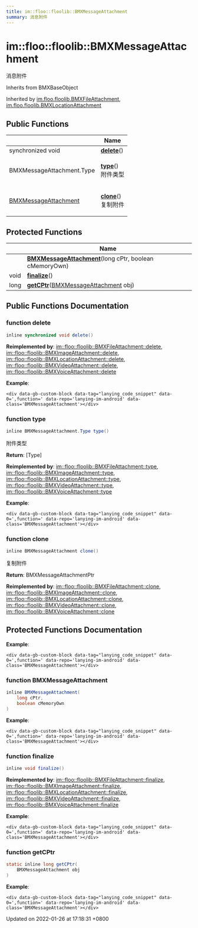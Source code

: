 ```yaml
---
title: im::floo::floolib::BMXMessageAttachment
summary: 消息附件
---
```


# im::floo::floolib::BMXMessageAttachment

消息附件

Inherits from BMXBaseObject

Inherited by [im.floo.floolib.BMXFileAttachment](classim\_1\_1floo\_1\_1floolib\_1\_1\_b\_m\_x\_file\_attachment.md), [im.floo.floolib.BMXLocationAttachment](classim\_1\_1floo\_1\_1floolib\_1\_1\_b\_m\_x\_location\_attachment.md)

## Public Functions

|                                                                                               | Name                                                                                                                            |
| --------------------------------------------------------------------------------------------- | ------------------------------------------------------------------------------------------------------------------------------- |
| synchronized void                                                                             | [**delete**](classim\_1\_1floo\_1\_1floolib\_1\_1\_b\_m\_x\_message\_attachment.md#function-delete)()                           |
| BMXMessageAttachment.Type                                                                     | <p><a href="classim_1_1floo_1_1floolib_1_1_b_m_x_message_attachment.md#function-type"><strong>type</strong></a>()<br>附件类型</p>   |
| [BMXMessageAttachment](classim\_1\_1floo\_1\_1floolib\_1\_1\_b\_m\_x\_message\_attachment.md) | <p><a href="classim_1_1floo_1_1floolib_1_1_b_m_x_message_attachment.md#function-clone"><strong>clone</strong></a>()<br>复制附件</p> |

## Protected Functions

|      | Name                                                                                                                                                                                                     |
| ---- | -------------------------------------------------------------------------------------------------------------------------------------------------------------------------------------------------------- |
|      | [**BMXMessageAttachment**](classim\_1\_1floo\_1\_1floolib\_1\_1\_b\_m\_x\_message\_attachment.md#function-bmxmessageattachment)(long cPtr, boolean cMemoryOwn)                                           |
| void | [**finalize**](classim\_1\_1floo\_1\_1floolib\_1\_1\_b\_m\_x\_message\_attachment.md#function-finalize)()                                                                                                |
| long | [**getCPtr**](classim\_1\_1floo\_1\_1floolib\_1\_1\_b\_m\_x\_message\_attachment.md#function-getcptr)([BMXMessageAttachment](classim\_1\_1floo\_1\_1floolib\_1\_1\_b\_m\_x\_message\_attachment.md) obj) |

## Public Functions Documentation

### function delete

```java
inline synchronized void delete()
```

**Reimplemented by**: [im::floo::floolib::BMXFileAttachment::delete](classim\_1\_1floo\_1\_1floolib\_1\_1\_b\_m\_x\_file\_attachment.md#function-delete), [im::floo::floolib::BMXImageAttachment::delete](classim\_1\_1floo\_1\_1floolib\_1\_1\_b\_m\_x\_image\_attachment.md#function-delete), [im::floo::floolib::BMXLocationAttachment::delete](classim\_1\_1floo\_1\_1floolib\_1\_1\_b\_m\_x\_location\_attachment.md#function-delete), [im::floo::floolib::BMXVideoAttachment::delete](classim\_1\_1floo\_1\_1floolib\_1\_1\_b\_m\_x\_video\_attachment.md#function-delete), [im::floo::floolib::BMXVoiceAttachment::delete](classim\_1\_1floo\_1\_1floolib\_1\_1\_b\_m\_x\_voice\_attachment.md#function-delete)

**Example**:

```
<div data-gb-custom-block data-tag="lanying_code_snippet" data-0=',function=' data-repo='lanying-im-android' data-class='BMXMessageAttachment'></div>
```

### function type

```java
inline BMXMessageAttachment.Type type()
```

附件类型

**Return**: \[Type]

**Reimplemented by**: [im::floo::floolib::BMXFileAttachment::type](classim\_1\_1floo\_1\_1floolib\_1\_1\_b\_m\_x\_file\_attachment.md#function-type), [im::floo::floolib::BMXImageAttachment::type](classim\_1\_1floo\_1\_1floolib\_1\_1\_b\_m\_x\_image\_attachment.md#function-type), [im::floo::floolib::BMXLocationAttachment::type](classim\_1\_1floo\_1\_1floolib\_1\_1\_b\_m\_x\_location\_attachment.md#function-type), [im::floo::floolib::BMXVideoAttachment::type](classim\_1\_1floo\_1\_1floolib\_1\_1\_b\_m\_x\_video\_attachment.md#function-type), [im::floo::floolib::BMXVoiceAttachment::type](classim\_1\_1floo\_1\_1floolib\_1\_1\_b\_m\_x\_voice\_attachment.md#function-type)

**Example**:

```
<div data-gb-custom-block data-tag="lanying_code_snippet" data-0=',function=' data-repo='lanying-im-android' data-class='BMXMessageAttachment'></div>
```

### function clone

```java
inline BMXMessageAttachment clone()
```

复制附件

**Return**: BMXMessageAttachmentPtr

**Reimplemented by**: [im::floo::floolib::BMXFileAttachment::clone](classim\_1\_1floo\_1\_1floolib\_1\_1\_b\_m\_x\_file\_attachment.md#function-clone), [im::floo::floolib::BMXImageAttachment::clone](classim\_1\_1floo\_1\_1floolib\_1\_1\_b\_m\_x\_image\_attachment.md#function-clone), [im::floo::floolib::BMXLocationAttachment::clone](classim\_1\_1floo\_1\_1floolib\_1\_1\_b\_m\_x\_location\_attachment.md#function-clone), [im::floo::floolib::BMXVideoAttachment::clone](classim\_1\_1floo\_1\_1floolib\_1\_1\_b\_m\_x\_video\_attachment.md#function-clone), [im::floo::floolib::BMXVoiceAttachment::clone](classim\_1\_1floo\_1\_1floolib\_1\_1\_b\_m\_x\_voice\_attachment.md#function-clone)

## Protected Functions Documentation

**Example**:

```
<div data-gb-custom-block data-tag="lanying_code_snippet" data-0=',function=' data-repo='lanying-im-android' data-class='BMXMessageAttachment'></div>
```

### function BMXMessageAttachment

```java
inline BMXMessageAttachment(
    long cPtr,
    boolean cMemoryOwn
)
```

**Example**:

```
<div data-gb-custom-block data-tag="lanying_code_snippet" data-0=',function=' data-repo='lanying-im-android' data-class='BMXMessageAttachment'></div>
```

### function finalize

```java
inline void finalize()
```

**Reimplemented by**: [im::floo::floolib::BMXFileAttachment::finalize](classim\_1\_1floo\_1\_1floolib\_1\_1\_b\_m\_x\_file\_attachment.md#function-finalize), [im::floo::floolib::BMXImageAttachment::finalize](classim\_1\_1floo\_1\_1floolib\_1\_1\_b\_m\_x\_image\_attachment.md#function-finalize), [im::floo::floolib::BMXLocationAttachment::finalize](classim\_1\_1floo\_1\_1floolib\_1\_1\_b\_m\_x\_location\_attachment.md#function-finalize), [im::floo::floolib::BMXVideoAttachment::finalize](classim\_1\_1floo\_1\_1floolib\_1\_1\_b\_m\_x\_video\_attachment.md#function-finalize), [im::floo::floolib::BMXVoiceAttachment::finalize](classim\_1\_1floo\_1\_1floolib\_1\_1\_b\_m\_x\_voice\_attachment.md#function-finalize)

**Example**:

```
<div data-gb-custom-block data-tag="lanying_code_snippet" data-0=',function=' data-repo='lanying-im-android' data-class='BMXMessageAttachment'></div>
```

### function getCPtr

```java
static inline long getCPtr(
    BMXMessageAttachment obj
)
```

**Example**:

```
<div data-gb-custom-block data-tag="lanying_code_snippet" data-0=',function=' data-repo='lanying-im-android' data-class='BMXMessageAttachment'></div>
```



Updated on 2022-01-26 at 17:18:31 +0800
